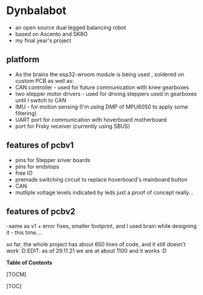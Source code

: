 # Dynbalabot
- an open source dual legged balancing robot
- based on Ascento and SK8O
- my final year's project

## platform

- As the brains the esp32-wroom module is being used , soldered on custom PCB as well as:
- CAN controller - used for future communication with knee gearboxes
- two stepper motor drivers - used for driving steppers used in gearboxes until I switch to CAN
- IMU - for motion sensing (I'm using DMP of MPU6050 to apply some filtering)
- UART port for communication with hoverboard motherboard 
- port for Frsky receiver (currently using SBUS)

## features of pcbv1

- pins for Stepper sriver boards
- pins for endstops
- free IO
- premade switching circuit to replace hoverboard's mainboard button
- CAN
- mutliple voltage levels indicated by leds
just a proof of concept really...

## features of pcbv2
-same as v1 + error fixes, smaller footprint, and I used brain while designing it - this time.... 


so far, the whole project has about 650 lines of code, and it still doesn't work :D
EDIT: as of 29.11.21 we are at about 1100 and it works :D


**Table of Contents**

[TOCM]

[TOC]
